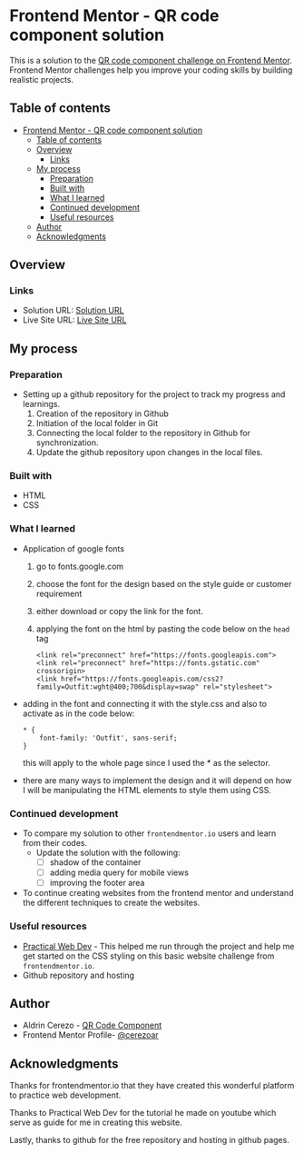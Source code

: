 # Frontend Mentor - QR code component solution

This is a solution to the [QR code component challenge on Frontend Mentor](https://www.frontendmentor.io/challenges/qr-code-component-iux_sIO_H). Frontend Mentor challenges help you improve your coding skills by building realistic projects. 

## Table of contents

- [Frontend Mentor - QR code component solution](#frontend-mentor---qr-code-component-solution)
  - [Table of contents](#table-of-contents)
  - [Overview](#overview)
    - [Links](#links)
  - [My process](#my-process)
    - [Preparation](#preparation)
    - [Built with](#built-with)
    - [What I learned](#what-i-learned)
    - [Continued development](#continued-development)
    - [Useful resources](#useful-resources)
  - [Author](#author)
  - [Acknowledgments](#acknowledgments)

## Overview

### Links

- Solution URL: [Solution URL](https://github.com/cerezoar/fem-qr_code_component)
- Live Site URL: [Live Site URL](https://cerezoar.github.io/fem-qr_code_component/)

## My process

### Preparation

- Setting up a github repository for the project to track my progress and learnings.
  1. Creation of the repository in Github
  2. Initiation of the local folder in Git
  3. Connecting the local folder to the repository in Github for synchronization.
  4. Update the github repository upon changes in the local files. 

### Built with

- HTML 
- CSS

### What I learned

- Application of google fonts
  1. go to fonts.google.com
  2. choose the font for the design based on the style guide or customer requirement
  3. either download or copy the link for the font.
  4. applying the font on the html by pasting the code below on the `head` tag
     
     ```
     <link rel="preconnect" href="https://fonts.googleapis.com">
     <link rel="preconnect" href="https://fonts.gstatic.com" crossorigin>
     <link href="https://fonts.googleapis.com/css2?family=Outfit:wght@400;700&display=swap" rel="stylesheet">
     ```
- adding in the font and connecting it with the style.css and also to activate as in the code below:
  
  ```
  * {
      font-family: 'Outfit', sans-serif;
  }
  ```
  
  this will apply to the whole page since I used the * as the selector.
- there are many ways to implement the design and it will depend on how I will be manipulating the HTML elements to style them using CSS.

### Continued development

- To compare my solution to other `frontendmentor.io` users and learn from their codes.
  - Update the solution with the following:
    - [ ] shadow of the container
    - [ ] adding media query for mobile views
    - [ ] improving the footer area
- To continue creating websites from the frontend mentor and understand the different techniques to create the websites.

### Useful resources

- [Practical Web Dev](https://www.youtube.com/watch?v=t7Sp7Ct23KI) - This helped me run through the project and help me get started on the CSS styling on this basic website challenge from `frontendmentor.io`. 
- Github repository and hosting
  
  

## Author

- Aldrin Cerezo - [QR Code Component](https://cerezoar.github.io/fem-qr_code_component/)
- Frontend Mentor Profile- [@cerezoar](https://www.frontendmentor.io/profile/cerezoar)

## Acknowledgments

Thanks for frontendmentor.io that they have created this wonderful platform to practice web development. 

Thanks to Practical Web Dev for the tutorial he made on youtube which serve as guide for me in creating this website.

Lastly, thanks to github for the free repository and hosting in github pages.
